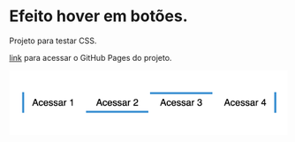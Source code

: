 # Efeito hover em botões.
Projeto para testar CSS.

[link](https://edsonvitor42.github.io/btn-effect-hover) para acessar o GitHub Pages do projeto.

<img src="./src/images/screen-exemple.png" style="display: flex; margin: 0 auto">